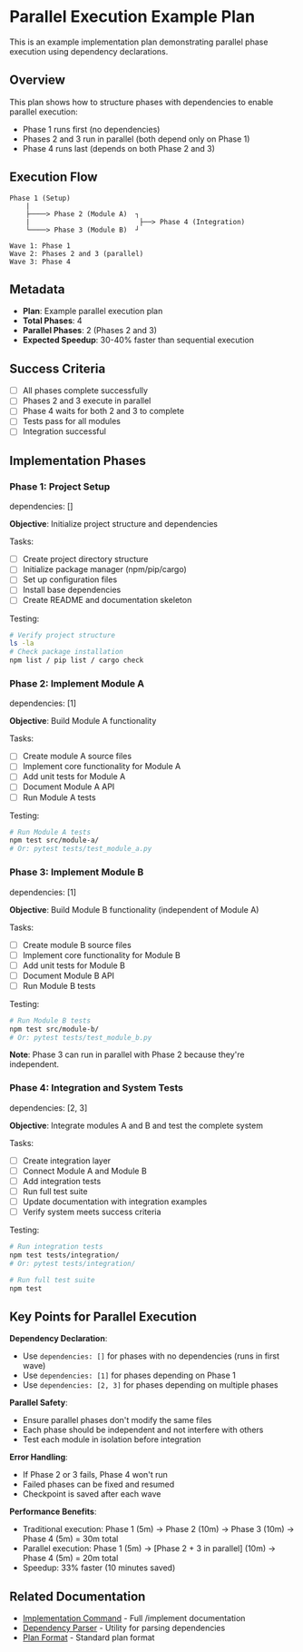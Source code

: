 # Parallel Execution Example Plan

This is an example implementation plan demonstrating parallel phase execution using dependency declarations.

## Overview

This plan shows how to structure phases with dependencies to enable parallel execution:
- Phase 1 runs first (no dependencies)
- Phases 2 and 3 run in parallel (both depend only on Phase 1)
- Phase 4 runs last (depends on both Phase 2 and 3)

## Execution Flow

```
Phase 1 (Setup)
    |
    ├────> Phase 2 (Module A)  ┐
    |                           ├──> Phase 4 (Integration)
    └────> Phase 3 (Module B)  ┘

Wave 1: Phase 1
Wave 2: Phases 2 and 3 (parallel)
Wave 3: Phase 4
```

## Metadata

- **Plan**: Example parallel execution plan
- **Total Phases**: 4
- **Parallel Phases**: 2 (Phases 2 and 3)
- **Expected Speedup**: 30-40% faster than sequential execution

## Success Criteria

- [ ] All phases complete successfully
- [ ] Phases 2 and 3 execute in parallel
- [ ] Phase 4 waits for both 2 and 3 to complete
- [ ] Tests pass for all modules
- [ ] Integration successful

## Implementation Phases

### Phase 1: Project Setup
dependencies: []

**Objective**: Initialize project structure and dependencies

Tasks:
- [ ] Create project directory structure
- [ ] Initialize package manager (npm/pip/cargo)
- [ ] Set up configuration files
- [ ] Install base dependencies
- [ ] Create README and documentation skeleton

Testing:
```bash
# Verify project structure
ls -la
# Check package installation
npm list / pip list / cargo check
```

### Phase 2: Implement Module A
dependencies: [1]

**Objective**: Build Module A functionality

Tasks:
- [ ] Create module A source files
- [ ] Implement core functionality for Module A
- [ ] Add unit tests for Module A
- [ ] Document Module A API
- [ ] Run Module A tests

Testing:
```bash
# Run Module A tests
npm test src/module-a/
# Or: pytest tests/test_module_a.py
```

### Phase 3: Implement Module B
dependencies: [1]

**Objective**: Build Module B functionality (independent of Module A)

Tasks:
- [ ] Create module B source files
- [ ] Implement core functionality for Module B
- [ ] Add unit tests for Module B
- [ ] Document Module B API
- [ ] Run Module B tests

Testing:
```bash
# Run Module B tests
npm test src/module-b/
# Or: pytest tests/test_module_b.py
```

**Note**: Phase 3 can run in parallel with Phase 2 because they're independent.

### Phase 4: Integration and System Tests
dependencies: [2, 3]

**Objective**: Integrate modules A and B and test the complete system

Tasks:
- [ ] Create integration layer
- [ ] Connect Module A and Module B
- [ ] Add integration tests
- [ ] Run full test suite
- [ ] Update documentation with integration examples
- [ ] Verify system meets success criteria

Testing:
```bash
# Run integration tests
npm test tests/integration/
# Or: pytest tests/integration/

# Run full test suite
npm test
```

## Key Points for Parallel Execution

**Dependency Declaration**:
- Use `dependencies: []` for phases with no dependencies (runs in first wave)
- Use `dependencies: [1]` for phases depending on Phase 1
- Use `dependencies: [2, 3]` for phases depending on multiple phases

**Parallel Safety**:
- Ensure parallel phases don't modify the same files
- Each phase should be independent and not interfere with others
- Test each module in isolation before integration

**Error Handling**:
- If Phase 2 or 3 fails, Phase 4 won't run
- Failed phases can be fixed and resumed
- Checkpoint is saved after each wave

**Performance Benefits**:
- Traditional execution: Phase 1 (5m) → Phase 2 (10m) → Phase 3 (10m) → Phase 4 (5m) = 30m total
- Parallel execution: Phase 1 (5m) → [Phase 2 + 3 in parallel] (10m) → Phase 4 (5m) = 20m total
- Speedup: 33% faster (10 minutes saved)

## Related Documentation

- [Implementation Command](../commands/implement.md) - Full /implement documentation
- [Dependency Parser](../utils/parse-phase-dependencies.sh) - Utility for parsing dependencies
- [Plan Format](../commands/plan.md) - Standard plan format
